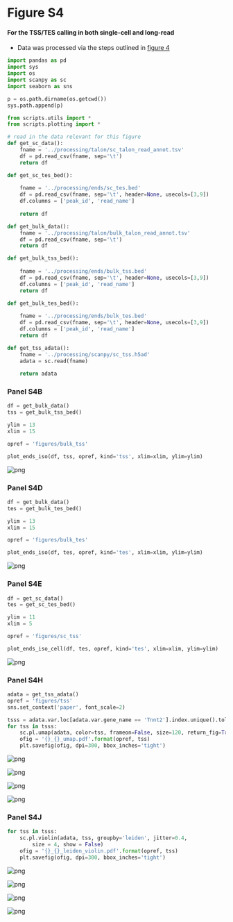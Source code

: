 # Figure S4

#### For the TSS/TES calling in both single-cell and long-read
* Data was processed via the steps outlined in [figure 4](https://github.com/fairliereese/2021_c2c12/tree/master/figure_4)

```python
import pandas as pd
import sys
import os
import scanpy as sc
import seaborn as sns

p = os.path.dirname(os.getcwd())
sys.path.append(p)

from scripts.utils import *
from scripts.plotting import *
```

```python
# read in the data relevant for this figure
def get_sc_data():
    fname = '../processing/talon/sc_talon_read_annot.tsv'
    df = pd.read_csv(fname, sep='\t')    
    return df

def get_sc_tes_bed():
    
    fname = '../processing/ends/sc_tes.bed'
    df = pd.read_csv(fname, sep='\t', header=None, usecols=[3,9])
    df.columns = ['peak_id', 'read_name']
    
    return df

def get_bulk_data():
    fname = '../processing/talon/bulk_talon_read_annot.tsv'
    df = pd.read_csv(fname, sep='\t')    
    return df

def get_bulk_tss_bed():
    
    fname = '../processing/ends/bulk_tss.bed'
    df = pd.read_csv(fname, sep='\t', header=None, usecols=[3,9])
    df.columns = ['peak_id', 'read_name']
    return df

def get_bulk_tes_bed():
    
    fname = '../processing/ends/bulk_tes.bed'
    df = pd.read_csv(fname, sep='\t', header=None, usecols=[3,9])
    df.columns = ['peak_id', 'read_name']
    return df

def get_tss_adata():
    fname = '../processing/scanpy/sc_tss.h5ad'
    adata = sc.read(fname)
    
    return adata
```

### Panel S4B


```python
df = get_bulk_data()
tss = get_bulk_tss_bed()

ylim = 13
xlim = 15

opref = 'figures/bulk_tss'

plot_ends_iso(df, tss, opref, kind='tss', xlim=xlim, ylim=ylim)
```


    
![png](figures/output_3_0.png)
    


### Panel S4D


```python
df = get_bulk_data()
tes = get_bulk_tes_bed()

ylim = 13
xlim = 15

opref = 'figures/bulk_tes'

plot_ends_iso(df, tes, opref, kind='tes', xlim=xlim, ylim=ylim)
```


    
![png](figures/output_5_0.png)
    


### Panel S4E


```python
df = get_sc_data()
tes = get_sc_tes_bed()

ylim = 11
xlim = 5

opref = 'figures/sc_tss'

plot_ends_iso_cell(df, tes, opref, kind='tes', xlim=xlim, ylim=ylim)
```


    
![png](figures/output_7_0.png)
    


### Panel S4H


```python
adata = get_tss_adata()
opref = 'figures/tss'
sns.set_context('paper', font_scale=2)

tsss = adata.var.loc[adata.var.gene_name == 'Tnnt2'].index.unique().tolist()
for tss in tsss:
    sc.pl.umap(adata, color=tss, frameon=False, size=120, return_fig=True, color_map='magma')
    ofig = '{}_{}_umap.pdf'.format(opref, tss)
    plt.savefig(ofig, dpi=300, bbox_inches='tight')  
```
   
![png](figures/output_9_1.png)
    



    
![png](figures/output_9_2.png)
    



    
![png](figures/output_9_3.png)
    



    
![png](figures/output_9_4.png)
    


### Panel S4J


```python
for tss in tsss:
    sc.pl.violin(adata, tss, groupby='leiden', jitter=0.4,
        size = 4, show = False)
    ofig = '{}_{}_leiden_violin.pdf'.format(opref, tss)
    plt.savefig(ofig, dpi=300, bbox_inches='tight')
```


    
![png](figures/output_11_1.png)
    



    
![png](figures/output_11_2.png)
    



    
![png](figures/output_11_3.png)
    



    
![png](figures/output_11_4.png)
    
